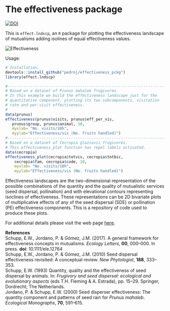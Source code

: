# The effectiveness package      
[![DOI](https://zenodo.org/badge/84199078.svg)](https://zenodo.org/badge/latestdoi/84199078)      

This is `effect.lndscp`, an `R` package for plotting the effectiveness landscape of mutualisms adding isolines of equal effectiveness values.

![Effectiveness](http://pedroj.github.io/effectiveness/images/effectiveness_cecropia.png)


Usage:
```r
# Installation.
devtools::install_github("pedroj/effectiveness_pckg")
library(effect.lndscp)

#------------------------------------------------------------------------
# Based on a dataset of Prunus mahaleb frugivores.
# In this example we build the effectiveness landscape just for the 
# quantitative component, plotting its two subcomponents, visitation 
# rate and per-visit effectiveness.
#
data(prunus)
effectiveness(prunus$visits, prunus$eff_per_vis, 
   prunus$group, prunus$animal, 10, 
   myxlab= "No. visits/10h", 
   myylab="Effectiveness/vis (No. fruits handled)")
#------------------------------------------------------------------------
# Based on a dataset of Cecropia glaziovii frugivores.
# This effectiveness_plot function has repel labels activated.
data(cecropia)
effectiveness_plot(cecropia$totvis, cecropia$totbic, 
    cecropia$fam, cecropia$code, 10, 
    myxlab= "No. visits/10h", 
    myylab="Effectiveness/vis (No. fruits handled)")

```

Effectiveness landscapes are the two-dimensional representation of the possible combinations of the quantity and the quality of mutualistic services (seed dispersal, pollination) and with elevational contours representing isoclines of effectiveness. These representations can be 2D bivariate plots of multiplicative effects of any of the seed dispersal (SDE) or pollination (PE) effectiveness components. This is a repository of code used to produce these plots.

For additional details please visit the web page [here](http://pedroj.github.com/effectiveness/).

**References**       
Schupp, E.W., Jordano, P. &amp; Gómez, J.M. (2017). A general framework for effectiveness concepts in mutualisms. _Ecology Letters_, **00**, 000–000. In press. **doi**: 10.1111/ele.12764    
Schupp, E.W., Jordano, P. & Gómez, J.M. (2010) Seed dispersal effectiveness revisited: A conceptual review. _New Phytologist_, **188**, 333–353.       
Schupp, E.W. (1993) Quantity, quality and the effectiveness of seed dispersal by animals. In: _Frugivory and seed dispersal: ecological and evolutionary aspects_ (eds T.H. Fleming & A. Estrada), pp. 15–29. Springer, Dordrecht; The Netherlands.       
Jordano, P. & Schupp, E.W. (2000) Seed disperser effectiveness: The quantity component and patterns of seed rain for _Prunus mahaleb_. _Ecological Monographs_, **70**, 591–615.     



